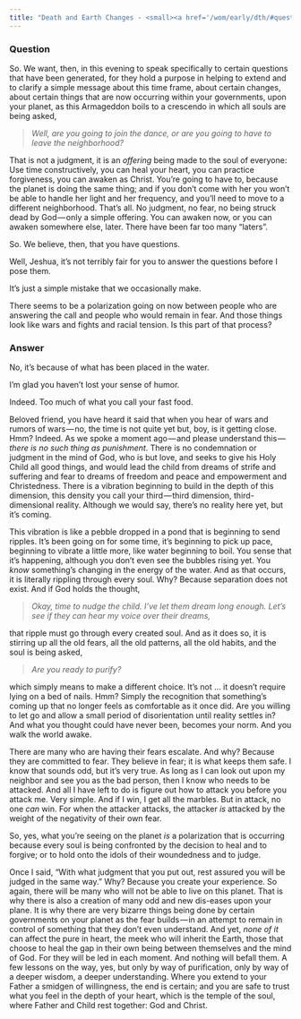 ```yaml
---
title: "Death and Earth Changes - <small><a href='/wom/early/dth/#question-one'>Question One</a></small>"
---
```


### Question

So. We want, then, in this evening to speak specifically to certain
questions that have been generated, for they hold a purpose in helping
to extend and to clarify a simple message about this time frame, about
certain changes, about certain things that are now occurring within your
governments, upon your planet, as this Armageddon boils to a crescendo
in which all souls are being asked,

> *Well, are you going to join the dance, or are you going to have to
> leave the neighborhood?*

That is not a judgment, it is an *offering* being made to the soul of
everyone: Use time constructively, you can heal your heart, you can
practice forgiveness, you can awaken as Christ. You’re going to have to,
because the planet is doing the same thing; and if you don’t come with
her you won’t be able to handle her light and her frequency, and you’ll
need to move to a different neighborhood. That’s all. No judgment, no
fear, no being struck dead by God — only a simple offering. You can
awaken now, or you can awaken somewhere else, later. There have been far
too many “laters”.

So. We believe, then, that you have questions.

Well, Jeshua, it’s not terribly fair for you to answer the questions
before I pose them.

It’s just a simple mistake that we occasionally make.

There seems to be a polarization going on now between people who are
answering the call and people who would remain in fear. And those things
look like wars and fights and racial tension. Is this part of that
process?

### Answer

No, it’s because of what has been placed in the water.

I’m glad you haven’t lost your sense of humor.

Indeed. Too much of what you call your fast food.

Beloved friend, you have heard it said that when you hear of wars and
rumors of wars — no, the time is not quite yet but, boy, is it getting
close. Hmm? Indeed. As we spoke a moment ago — and please understand
this — *there is no such thing as punishment*. There is no condemnation
or judgment in the mind of God, who is but love, and seeks to give his Holy
Child all good things, and would lead the child from dreams of strife
and suffering and fear to dreams of freedom and peace and empowerment
and Christedness. There is a vibration beginning to build in the depth
of this dimension, this density you call your third — third dimension,
third-dimensional reality. Although we would say, there’s no reality
here yet, but it’s coming.

This vibration is like a pebble dropped in a pond that is beginning to
send ripples. It’s been going on for some time, it’s beginning to pick
up pace, beginning to vibrate a little more, like water beginning to
boil. You sense that it’s happening, although you don’t even see the
bubbles rising yet. You *know* something’s changing in the energy of the
water. And as that occurs, it is literally rippling through every soul.
Why? Because separation does not exist. And if God holds the thought,

> *Okay, time to nudge the child. I’ve let them dream long enough. Let’s
> see if they can hear my voice over their dreams,*

that ripple must go through every created soul. And as it does so, it is
stirring up all the old fears, all the old patterns, all the old habits,
and the soul is being asked,

> *Are you ready to purify?*

which simply means to make a different choice. It’s not &hellip; it doesn’t
require lying on a bed of nails. Hmm? Simply the recognition that
something’s coming up that no longer feels as comfortable as it once
did. Are you willing to let go and allow a small period of
disorientation until reality settles in? And what you thought could have
never been, becomes your norm. And you walk the world awake.

There are many who are having their fears escalate. And why? Because
they are committed to fear. They believe in fear; it is what keeps them
safe. I know that sounds odd, but it’s very true. As long as I can look
out upon my neighbor and see you as the bad person, then I know who
needs to be attacked. And all I have left to do is figure out how to
attack you before you attack me. Very simple. And if I win, I get all
the marbles. But in attack, no one *can* win. For when the attacker
attacks, the attacker *is* attacked by the weight of the negativity of
their own fear.

So, yes, what you’re seeing on the planet *is* a polarization that is
occurring because every soul is being confronted by the decision to heal
and to forgive; or to hold onto the idols of their woundedness and to
judge.

Once I said, “With what judgment that you put out, rest assured you will
be judged in the same way.” Why? Because you create your experience. So
again, there will be many who will not be able to live on this planet.
That is why there is also a creation of many odd and new dis-eases upon
your plane. It is why there are very bizarre things being done by
certain governments on your planet as the fear builds — in an attempt to
remain in control of something that they don’t even understand. And yet,
*none of* *it* can affect the pure in heart, the meek who will inherit
the Earth, those that choose to heal the gap in their own being between
themselves and the mind of God. For they will be led in each moment. And
nothing will befall them. A few lessons on the way, yes, but only by way
of purification, only by way of a deeper wisdom, a deeper understanding.
Where you extend to your Father a smidgen of willingness, the end is
certain; and you are safe to trust what you feel in the depth of your
heart, which is the temple of the soul, where Father and Child rest
together: God and Christ.

